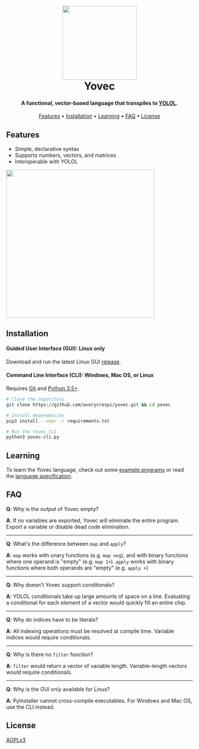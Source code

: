 <h1 align="center">
    <br>
    <img src="https://raw.githubusercontent.com/averycrespi/yovec/master/images/logo_full.png" width="200"</img>
    <br>
    Yovec
    <br>
</h1>

<h4 align="center">A functional, vector-based language that transpiles to <a href="https://wiki.starbasegame.com/index.php/YOLOL">YOLOL</a>.</h4>

<p align="center">
    <a href="#features">Features</a> •
    <a href="#installation">Installation</a> •
    <a href="#learning">Learning</a> •
    <a href="#faq">FAQ</a> •
	<a href="#license">License</a>
</p>

## Features

- Simple, declarative syntax
- Supports numbers, vectors, and matrices
- Interoperable with YOLOL

<p>
    <img src="https://raw.githubusercontent.com/averycrespi/yovec/master/images/gui.png" width="400"</img>
</p>

## Installation

#### Guided User Interface (GUI): Linux only

Download and run the latest Linux GUI [release](https://github.com/averycrespi/yovec/releases/latest).

#### Command Line Interface (CLI): Windows, Mac OS, or Linux

Requires [Git](https://git-scm.com/) and [Python 3.5+](https://www.python.org/).

```bash
# Clone the repository
git clone https://github.com/averycrespi/yovec.git && cd yovec

# Install dependencies
pip3 install --user -r requirements.txt

# Run the Yovec CLI
python3 yovec-cli.py
```

## Learning

To learn the Yovec language, check out some [example programs](programs/) or read the [language specification](docs/spec.md).

## FAQ

**Q**: Why is the output of Yovec empty?

**A**: If no variables are exported, Yovec will eliminate the entire program. Export a variable or disable dead code elimination.

---

**Q**: What's the difference between `map` and `apply`?

**A**: `map` works with unary functions (e.g. `map neg`), and with binary functions where one operand is "empty" (e.g. `map 1+`). `apply` works with binary functions where both operands are "empty" (e.g. `apply +`)

---

**Q**: Why doesn't Yovec support conditionals?

**A**: YOLOL conditionals take up large amounts of space on a line. Evaluating a conditional for each element of a vector would quickly fill an entire chip.

---

**Q**: Why do indices have to be literals?

**A**: All indexing operations must be resolved at compile time. Variable indices would require conditionals.

---

**Q**: Why is there no `filter` function?

**A**: `filter` would return a vector of variable length. Variable-length vectors would require conditionals.

---

**Q**: Why is the GUI only available for Linux?

**A**: PyInstaller cannot cross-compile executables. For Windows and Mac OS, use the CLI instead.

## License

[AGPLv3](https://choosealicense.com/licenses/agpl-3.0/)
